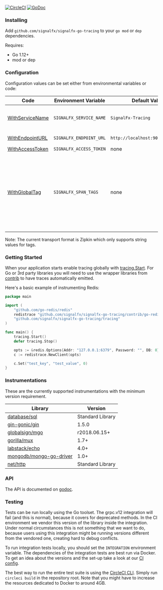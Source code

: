 [![CircleCI](https://circleci.com/gh/signalfx/signalfx-go-tracing/tree/master.svg?style=svg)](https://circleci.com/gh/signalfx/signalfx-go-tracing/tree/master)
[![GoDoc](https://godoc.org/github.com/signalfx/signalfx-go-tracing/tracing?status.svg)](https://godoc.org/github.com/signalfx/signalfx-go-tracing/tracing)

### Installing
Add `github.com/signalfx/signalfx-go-tracing` to your `go mod` or `dep` dependencies.

Requires:

* Go 1.12+
* mod or dep

### Configuration
Configuration values can be set either from environmental variables or code:

| Code | Environment Variable | Default Value | Notes |
| ---  | ---                  | ---           | ---   |
| [WithServiceName](https://godoc.org/github.com/signalfx/signalfx-go-tracing/tracing/#WithServiceName) | `SIGNALFX_SERVICE_NAME` | `SignalFx-Tracing` | Name identifying the service as a whole |
| [WithEndpointURL](https://godoc.org/github.com/signalfx/signalfx-go-tracing/tracing/#WithEndpointURL) | `SIGNALFX_ENDPOINT_URL` | `http://localhost:9080/v1/trace` | URL to send traces to  |
| [WithAccessToken](https://godoc.org/github.com/signalfx/signalfx-go-tracing/tracing/#WithAccessToken) | `SIGNALFX_ACCESS_TOKEN` | none | |
| [WithGlobalTag](https://godoc.org/github.com/signalfx/signalfx-go-tracing/tracing/#WithGlobalTag) | `SIGNALFX_SPAN_TAGS` | none | If specifying as an environment variable, the format is `key:value` with multiple values separated by commas. Ex.`"a:b, c:d"`|

Note: The current transport format is Zipkin which only supports string values for tags.

### Getting Started
When your application starts enable tracing globally with
[tracing.Start](https://godoc.org/github.com/signalfx/signalfx-go-tracing/tracing/#Start).
For Go or 3rd party libraries you will need to use the wrapper libraries
from [contrib](contrib) to have traces automatically emitted.

Here's a basic example of instrumenting Redis:

```go
package main

import (
	"github.com/go-redis/redis"
	redistrace "github.com/signalfx/signalfx-go-tracing/contrib/go-redis/redis"
	"github.com/signalfx/signalfx-go-tracing/tracing"
)

func main() {
	tracing.Start()
	defer tracing.Stop()

	opts := &redis.Options{Addr: "127.0.0.1:6379", Password: "", DB: 0}
	c := redistrace.NewClient(opts)

	c.Set("test_key", "test_value", 0)
}
```

### Instrumentations
These are the currently supported instrumentations with the minimum version requirement.

| Library | Version |
| ------- | ------- |
| [database/sql](contrib/database/sql) | Standard Library |
| [gin-gonic/gin](contrib/gin-gonic/gin) | 1.5.0 |
| [globalsign/mgo](contrib/globalsign/mgo) | r2018.06.15+ |
| [gorilla/mux](contrib/gorilla/mux) | 1.7+ |
| [labstack/echo](contrib/labstack/echo) | 4.0+ |
| [mongodb/mongo-go-driver](contrib/mongodb/mongo-go-driver) | 1.0+ |
| [net/http](contrib/net/http) | Standard Library |

### API
The API is documented on [godoc](https://godoc.org/github.com/signalfx/signalfx-go-tracing/tracing).

### Testing
Tests can be run locally using the Go toolset. The grpc.v12 integration will fail (and this is normal), because it covers for deprecated methods. In the CI environment
we vendor this version of the library inside the integration. Under normal circumstances this is not something that we want to do, because users using this integration
might be running versions different from the vendored one, creating hard to debug conflicts.

To run integration tests locally, you should set the `INTEGRATION` environment variable. The dependencies of the integration tests are best run via Docker. To get an
idea about the versions and the set-up take a look at our [CI config](https://github.com/signalfx/signalfx-go-tracing/blob/master/.circleci/config.yml).

The best way to run the entire test suite is using the [CircleCI CLI](https://circleci.com/docs/2.0/local-jobs/). Simply run `circleci build`
in the repository root. Note that you might have to increase the resources dedicated to Docker to around 4GB.
